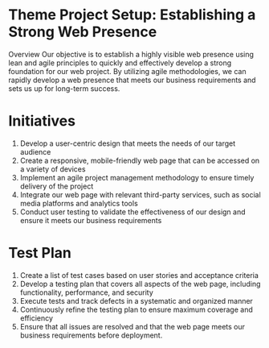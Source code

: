 # Theme Project Setup: Establishing a Strong Web Presence
Overview
Our objective is to establish a highly visible web presence using lean and agile principles to quickly and effectively develop a strong foundation for our web project. By utilizing agile methodologies, we can rapidly develop a web presence that meets our business requirements and sets us up for long-term success.

# Initiatives
1. Develop a user-centric design that meets the needs of our target audience
1. Create a responsive, mobile-friendly web page that can be accessed on a variety of devices
1. Implement an agile project management methodology to ensure timely delivery of the project
1. Integrate our web page with relevant third-party services, such as social media platforms and analytics tools
1. Conduct user testing to validate the effectiveness of our design and ensure it meets our business requirements
# Test Plan
1. Create a list of test cases based on user stories and acceptance criteria
1. Develop a testing plan that covers all aspects of the web page, including functionality, performance, and security
1. Execute tests and track defects in a systematic and organized manner
1. Continuously refine the testing plan to ensure maximum coverage and efficiency
1. Ensure that all issues are resolved and that the web page meets our business requirements before deployment.
